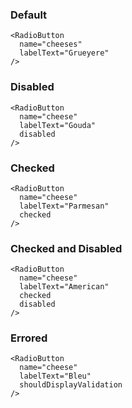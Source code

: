 ### Default
```
<RadioButton
  name="cheeses"
  labelText="Grueyere"
/>
```

### Disabled
```
<RadioButton
  name="cheese"
  labelText="Gouda"
  disabled
/>
```

### Checked
```
<RadioButton
  name="cheese"
  labelText="Parmesan"
  checked
/>
```

### Checked and Disabled
```
<RadioButton
  name="cheese"
  labelText="American"
  checked
  disabled
/>
```

### Errored
```
<RadioButton
  name="cheese"
  labelText="Bleu"
  shouldDisplayValidation
/>
```
